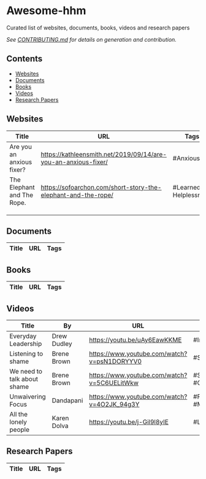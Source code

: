 # Awesome-hhm
Curated list of websites, documents, books, videos and research papers

_See [CONTRIBUTING.md](/CONTRIBUTING.md) for details on generation and contribution._

## Contents

- [Websites](#websites)
- [Documents](#documents)
- [Books](#books)
- [Videos](#videos)
- [Research Papers](#researchpapers)


## Websites

| Title                      | URL                                                            | Tags                  |
|----------------------------|----------------------------------------------------------------|-----------------------|
| Are you an anxious fixer?  | https://kathleensmith.net/2019/09/14/are-you-an-anxious-fixer/ | #Anxious              |
| The Elephant and The Rope. | https://sofoarchon.com/short-story-the-elephant-and-the-rope/  | #Learned Helplessness |
|                            |                                                                |                       |
|                            |                                                                |                       |
|                            |                                                                |                       |

## Documents

| Title                      | URL                                                            | Tags                  |
|----------------------------|----------------------------------------------------------------|-----------------------|

## Books

| Title                      | URL                                                            | Tags                  |
|----------------------------|----------------------------------------------------------------|-----------------------|


## Videos

| Title                       | By          | URL                                               | Tags                  |
|-----------------------------|-------------|---------------------------------------------------|-----------------------|
| Everyday Leadership         | Drew Dudley | https://youtu.be/uAy6EawKKME                      | #Impact               |
| Listening to shame          | Brene Brown | https://www.youtube.com/watch?v=psN1DORYYV0       | #Shame                |
| We need to talk about shame | Brene Brown | https://www.youtube.com/watch?v=5C6UELitWkw       | #Shame, #Guilt        |
| Unwaivering Focus           | Dandapani   | https://www.youtube.com/watch?v=4O2JK_94g3Y       | #Focus, #Meditation   |
| All the lonely people       | Karen Dolva | https://youtu.be/j-Gil9l8yIE                      | #Loneliness           |


## Research Papers

| Title                      | URL                                                            | Tags                  |
|----------------------------|----------------------------------------------------------------|-----------------------|
